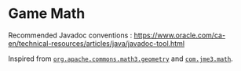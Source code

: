 # Game Math

Recommended Javadoc conventions : https://www.oracle.com/ca-en/technical-resources/articles/java/javadoc-tool.html

Inspired from [`org.apache.commons.math3.geometry`](https://commons.apache.org/proper/commons-math/javadocs/api-3.6.1/index.html)
and [`com.jme3.math`](https://javadoc.jmonkeyengine.org/v3.5.0-stable/com/jme3/math/package-summary.html).
